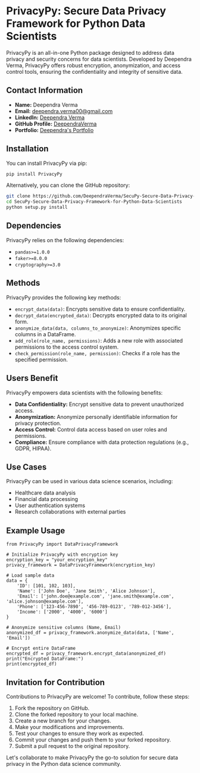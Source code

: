 # PrivacyPy: Secure Data Privacy Framework for Python Data Scientists

PrivacyPy is an all-in-one Python package designed to address data privacy and security concerns for data scientists. Developed by Deependra Verma, PrivacyPy offers robust encryption, anonymization, and access control tools, ensuring the confidentiality and integrity of sensitive data.

## Contact Information
- **Name:** Deependra Verma
- **Email:** deependra.verma00@gmail.com
- **LinkedIn:** [Deependra Verma](https://www.linkedin.com/in/deependra-verma-data-science/)
- **GitHub Profile:** [DeependraVerma](https://github.com/DeependraVerma)
- **Portfolio:** [Deependra's Portfolio](https://deependradatascience-productportfolio.netlify.app/)

## Installation

You can install PrivacyPy via pip:

```bash
pip install PrivacyPy
```

Alternatively, you can clone the GitHub repository:

```bash
git clone https://github.com/DeependraVerma/SecuPy-Secure-Data-Privacy-Framework-for-Python-Data-Scientists.git
cd SecuPy-Secure-Data-Privacy-Framework-for-Python-Data-Scientists
python setup.py install
```

## Dependencies

PrivacyPy relies on the following dependencies:
- `pandas>=1.0.0`
- `faker>=8.0.0`
- `cryptography>=3.0`

## Methods

PrivacyPy provides the following key methods:
- `encrypt_data(data)`: Encrypts sensitive data to ensure confidentiality.
- `decrypt_data(encrypted_data)`: Decrypts encrypted data to its original form.
- `anonymize_data(data, columns_to_anonymize)`: Anonymizes specific columns in a DataFrame.
- `add_role(role_name, permissions)`: Adds a new role with associated permissions to the access control system.
- `check_permission(role_name, permission)`: Checks if a role has the specified permission.

## Users Benefit

PrivacyPy empowers data scientists with the following benefits:
- **Data Confidentiality:** Encrypt sensitive data to prevent unauthorized access.
- **Anonymization:** Anonymize personally identifiable information for privacy protection.
- **Access Control:** Control data access based on user roles and permissions.
- **Compliance:** Ensure compliance with data protection regulations (e.g., GDPR, HIPAA).

## Use Cases

PrivacyPy can be used in various data science scenarios, including:
- Healthcare data analysis
- Financial data processing
- User authentication systems
- Research collaborations with external parties

## Example Usage

```
from PrivacyPy import DataPrivacyFramework

# Initialize PrivacyPy with encryption key
encryption_key = "your_encryption_key"
privacy_framework = DataPrivacyFramework(encryption_key)

# Load sample data
data = {
    'ID': [101, 102, 103],
    'Name': ['John Doe', 'Jane Smith', 'Alice Johnson'],
    'Email': ['john.doe@example.com', 'jane.smith@example.com', 'alice.johnson@example.com'],
    'Phone': ['123-456-7890', '456-789-0123', '789-012-3456'],
    'Income': ['2000', '4000', '6000']
}

# Anonymize sensitive columns (Name, Email)
anonymized_df = privacy_framework.anonymize_data(data, ['Name', 'Email'])

# Encrypt entire DataFrame
encrypted_df = privacy_framework.encrypt_data(anonymized_df)
print("Encrypted DataFrame:")
print(encrypted_df)
```

## Invitation for Contribution

Contributions to PrivacyPy are welcome! To contribute, follow these steps:
1. Fork the repository on GitHub.
2. Clone the forked repository to your local machine.
3. Create a new branch for your changes.
4. Make your modifications and improvements.
5. Test your changes to ensure they work as expected.
6. Commit your changes and push them to your forked repository.
7. Submit a pull request to the original repository.

Let's collaborate to make PrivacyPy the go-to solution for secure data privacy in the Python data science community.